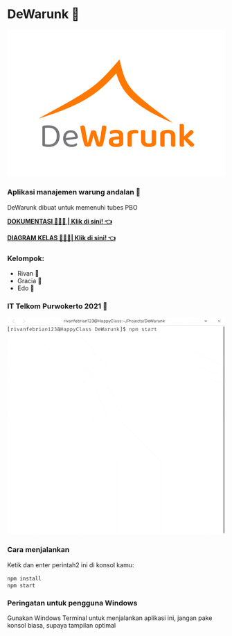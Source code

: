 # DeWarunk 🍧️
![Logo DeWarunk](aset/logo.png)

### Aplikasi manajemen warung andalan 💎️
DeWarunk dibuat untuk memenuhi tubes PBO

**[DOKUMENTASI 📗️📘️📙️ | Klik di sini! 👈️](https://rivanfebrian123.github.io/DeWarunk/)**

**[DIAGRAM KELAS 🔁️🔀️🔽️| Klik di sini! 👈️](https://rivanfebrian123.github.io/DeWarunk/diagram.html)**

### Kelompok:
* Rivan 🍉️
* Gracia 🧀️
* Edo 🍨️

### IT Telkom Purwokerto 2021 🏫️
![Demo DeWarunk](aset/demo.gif)

### Cara menjalankan
Ketik dan enter perintah2 ini di konsol kamu:

```
npm install
npm start
```

### Peringatan untuk pengguna Windows
Gunakan Windows Terminal untuk menjalankan aplikasi ini, jangan
pake konsol biasa, supaya tampilan optimal
